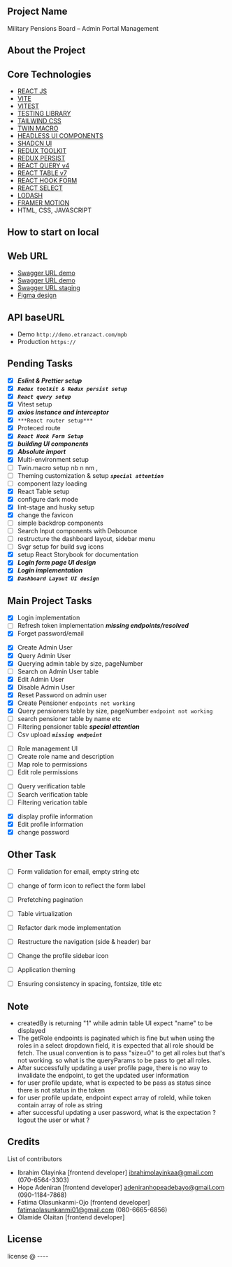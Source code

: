 ## Project Name

Military Pensions Board – Admin Portal Management

## About the Project

## Core Technologies

-   [REACT JS](https://react.dev/learn)
-   [VITE](https://vitejs.dev/)
-   [VITEST](https://vitest.dev/)
-   [TESTING LIBRARY](https://testing-library.com/)
-   [TAILWIND CSS](https://tailwindcss.com/)
-   [TWIN MACRO](https://github.com/ben-rogerson/twin.macro#readme)
-   [HEADLESS UI COMPONENTS](https://headlessui.com/)
-   [SHADCN UI](https://ui.shadcn.com/docs)
-   [REDUX TOOLKIT](https://redux-toolkit.js.org/)
-   [REDUX PERSIST](https://github.com/rt2zz/redux-persist)
-   [REACT QUERY v4](https://tanstack.com/query/v4/docs/overview)
-   [REACT TABLE v7](https://react-table-v7.tanstack.com/)
-   [REACT HOOK FORM](https://www.react-hook-form.com/)
-   [REACT SELECT](https://web.archive.org/web/20230427145507/https://react-select.com/home)
-   [LODASH](https://lodash.com/)
-   [FRAMER MOTION](https://www.framer.com/motion/introduction/)
-   HTML, CSS, JAVASCRIPT

## How to start on local

## Web URL

-   [Swagger URL demo](http://172.17.10.16:20008/swagger-ui.html#/)
-   [Swagger URL demo](https://demo.etranzact.com/mpb/swagger-ui.html#/)
-   [Swagger URL staging](https://mpb-admin-api.azurewebsites.net/swagger-ui/index.html)
-   [Figma design](<https://www.figma.com/file/zm27pUSkgjjBSdy2v49ppO/e-Pension-Web-Portal(MPB-1)?type=design&node-id=1-2&mode=design>)

## API baseURL

-   Demo `http://demo.etranzact.com/mpb`
-   Production `https://`

## Pending Tasks

-   [x] **_Eslint & Prettier setup_**
-   [x] **_`Redux toolkit & Redux persist setup`_**
-   [x] **_`React query setup`_**
-   [x] Vitest setup
-   [x] **_axios instance and interceptor_**
-   [x] `***React router setup***`
-   [x] Proteced route
-   [x] **_`React Hook Form Setup`_**
-   [x] **_building UI components_**
-   [x] **_Absolute import_**
-   [x] Multi-environment setup
-   [ ] Twin.macro setup nb n nm ,
-   [ ] Theming customization & setup **_`special attention`_**
-   [ ] component lazy loading
-   [x] React Table setup
-   [x] configure dark mode
-   [x] lint-stage and husky setup
-   [X] change the favicon
-   [ ] simple backdrop components
-   [ ] Search Input components with Debounce
-   [ ] restructure the dashboard layout, sidebar menu
-   [ ] Svgr setup for build svg icons
-   [X] setup React Storybook for documentation
-   [x] **_Login form page UI design_**
-   [x] **_Login implementation_**
-   [x] **_`Dashboard Layout UI design`_**
##  Main Project Tasks
<!-- User management -->
-   [X] Login implementation
-   [ ] Refresh token implementation **_missing endpoints/resolved_**
-   [X] Forget password/email
  
<!-- Admin Management -->
-   [x] Create Admin User
-   [x] Query Admin User
-   [x] Querying admin table by size, pageNumber
-   [ ] Search on Admin User table 
-   [x] Edit Admin User
-   [x] Disable Admin User
-   [X] Reset Password on admin user 
    <!-- Pensioner Management  -->
-   [X] Create Pensioner `endpoints not working`
-   [X] Query pensioners table by size, pageNumber `endpoint not working`
-   [ ] search pensioner table by name etc
-   [ ] Filtering pensioner table **_special attention_**
-   [ ] Csv upload **_`missing endpoint`_**
<!-- Role management -->
-   [ ] Role management UI
-   [ ] Create role name and description
-   [ ] Map role to permissions
-   [ ] Edit role permissions
<!-- Verification  -->
-   [ ] Query verification table
-   [ ] Search verification table
-   [ ] Filtering verication table
<!-- Profile -->
-   [X] display profile information
-   [X] Edit profile information 
-   [X] change password

## Other Task
-   [ ] Form validation for email, empty string etc
-   [ ] change of form icon to reflect the form label
-   [ ] Prefetching pagination
-   [ ] Table virtualization
-   [ ] Refactor dark mode implementation
-   [ ] Restructure the navigation (side & header) bar
-   [ ] Change the profile sidebar icon
-   [ ] Application theming
-   [ ] Ensuring consistency in spacing, fontsize, title etc
  

## Note

-   createdBy is returning "1" while admin table UI expect "name" to be displayed
-   The getRole endpoints is paginated which is fine but when using the roles in a select
    dropdown field, it is expected that all role should be fetch. The usual convention is to pass "size=0" to get all roles but that's not working. so what is the queryParams to be pass to get all
    roles.
-   After successfully updating a user profile page, there is no way to invalidate the endpoint, to get the updated user information
- for user profile update, what is expected to be pass as status since there is not status in the token
- for user profile update, endpoint expect array of roleId, while token contain array of role as string
- after successful updating a user password, what is the expectation ? logout the user or what ?

## Credits

List of contributors

-   Ibrahim Olayinka [frontend developer] <ibrahimolayinkaa@gmail.com> (070-6564-3303)
-   Hope Adeniran [frontend developer] <adeniranhopeadebayo@gmail.com> (090-1184-7868)
-   Fatima Olasunkanmi-Ojo [frontend developer] <fatimaolasunkanmi01@gmail.com> (080-6665-6856)
-   Olamide Olaitan [frontend developer]

## License

license @ ----
